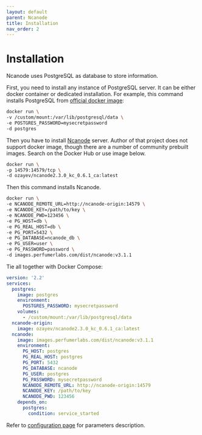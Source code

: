 ```yaml
---
layout: default
parent: Ncanode
title: Installation
nav_order: 2
---
```


Installation
============

Ncanode uses PostgreSQL as database to store information.

First, you need to install any instance of PostgreSQL server. It can be either docker container or dedicated installation.
For example, this command installs PostgreSQL from [official docker image](https://hub.docker.com/_/postgres):

```bash
docker run \
-v /custom/mount:/var/lib/postgresql/data \
-e POSTGRES_PASSWORD=mysecretpassword
-d postgres
```

Then you have to install [Ncanode](https://ncanode.kz) server.
Author of that project does not support docker image, though there are a number of community prebuilt images.
Search on the Docker Hub or use image below.

```bash
docker run \
-p 14579:14579/tcp \
-d ozayev/ncanode2.3.0_kc_0.6.1_ca:latest
```

Then this command installs Ncanode.

```bash
docker run \
-e NCANODE_REMOTE_URL=http://ncanode-origin:14579 \
-e NCANODE_KEY=/path/to/key \
-e NCANODE_PWD=123456 \
-e PG_HOST=db \
-e PG_REAL_HOST=db \
-e PG_PORT=5432 \
-e PG_DATABASE=ncanode_db \
-e PG_USER=user \
-e PG_PASSWORD=password \
-d images.perfumerlabs.com/dist/ncanode:v3.1.1
```

Tie all together with Docker Compose:

```yml
version: '2.2'
services:
  postgres:
    image: postgres
    environment:
      POSTGRES_PASSWORD: mysecretpassword
    volumes:
      - /custom/mount:/var/lib/postgresql/data
  ncanode-origin:
    image: ozayev/ncanode2.3.0_kc_0.6.1_ca:latest
  ncanode:
    image: images.perfumerlabs.com/dist/ncanode:v3.1.1
    environment:
      PG_HOST: postgres
      PG_REAL_HOST: postgres
      PG_PORT: 5432
      PG_DATABASE: ncanode
      PG_USER: postgres
      PG_PASSWORD: mysecretpassword
      NCANODE_REMOTE_URL: http://ncanode-origin:14579
      NCANODE_KEY: /path/to/key
      NCANODE_PWD: 123456
    depends_on:
      postgres:
        condition: service_started
```

Refer to [configuration page](/images/ncanode/config) for parameters description.
